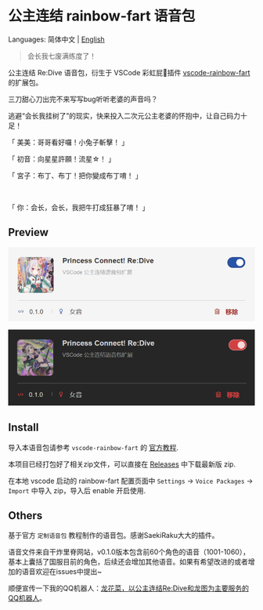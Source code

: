 # 公主连结 rainbow-fart 语音包

Languages: 简体中文 | [English](./README.en.md)

> 会长我七废满练度了！

公主连结 Re:Dive 语音包，衍生于 VSCode 彩虹屁🌈插件 [vscode-rainbow-fart](https://github.com/SaekiRaku/vscode-rainbow-fart) 的扩展包。

三刀甜心刀出完不来写写bug听听老婆的声音吗？

逃避“会长我挂树了”的现实，快来投入二次元公主老婆的怀抱中，让自己码力十足！

「 美美：哥哥看好囉！小兔子斬擊！ 」

「 初音：向星星許願！流星☆！ 」

「 宮子：布丁、布丁！把你變成布丁唷！ 」

<br />

「 你：会长，会长，我把牛打成狂暴了唷！ 」

## Preview

![priconne](./preview/light.png)

![priconne](./preview/dark.png)

## Install

导入本语音包请参考 `vscode-rainbow-fart` 的 [官方教程](https://saekiraku.github.io/vscode-rainbow-fart/#/zh/README.md).

本项目已经打包好了相关zip文件，可以直接在 [Releases](https://github.com/sahuang/priconne-rainbow-fart/releases) 中下载最新版 zip.

在本地 vscode 启动的 rainbow-fart 配置页面中 `Settings` -> `Voice Packages` -> `Import` 中导入 zip，导入后 enable 开启使用.

## Others

基于官方 `定制语音包` 教程制作的语音包。感谢SaekiRaku大大的插件。

语音文件来自干炸里脊网站，v0.1.0版本包含前60个角色的语音（1001-1060），基本上囊括了国服目前的角色，后续还会增加其他语音。如果有希望改进的或者增加的语音欢迎在issues中提出~

顺便宣传一下我的QQ机器人：[龙花菜，以公主连结Re:Dive和龙图为主要服务的QQ机器人](https://github.com/sahuang/DragonBot-ReDive)。
